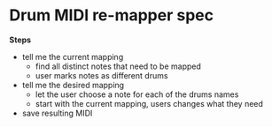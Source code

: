 # Drum MIDI re-mapper spec

**Steps**
- tell me the current mapping
    - find all distinct notes that need to be mapped
    - user marks notes as different drums
- tell me the desired mapping
    - let the user choose a note for each of the drums names
    - start with the current mapping, users changes what they need
- save resulting MIDI
